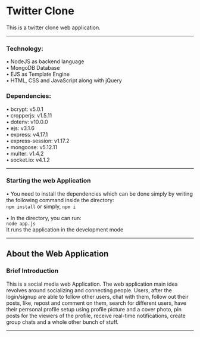# Twitter Clone
This is a twitter clone web application.
<hr>

### Technology:
• NodeJS as backend language<br>
• MongoDB Database<br>
• EJS as Template Engine<br>
• HTML, CSS and JavaScript along with jQuery

### Dependencies:
• bcrypt: v5.0.1<br>
• cropperjs: v1.5.11<br>
• dotenv: v10.0.0<br>
• ejs: v3.1.6<br>
• express: v4.17.1<br>
• express-session: v1.17.2<br>
• mongoose: v5.12.11<br>
• multer: v1.4.2<br>
• socket.io: v4.1.2<br>
<hr>

### Starting the web Application
• You need to install the dependencies which can be done simply by writing the following command inside the directory: <br>
`npm install` or simply, `npm i`<br>

• In the directory, you can run:<br>
`node app.js`<br>
It runs the application in the development mode

<hr>

## About the Web Application
### **Brief Introduction**
This is a social media web Application. The web application main idea revolves around socializing and connecting people. Users, after the login/signup are able to follow other users, chat with them, follow out their posts, like, repost and comment on them, search for different users, have their perrsonal profile setup using profile picture and a cover photo, pin posts for the viewers of the profile, receive real-time notifications, create group chats and a whole other bunch of stuff.

<hr>
